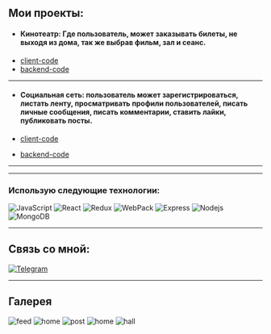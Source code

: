 ## Мои проекты:

* #### Кинотеатр: Где пользователь, может заказывать билеты, не выходя из дома, так же выбрав фильм, зал и сеанс. 
* [client-code](https://github.com/jack-coul/cinema-client)
* [backend-code](https://github.com/jack-coul/backForCinema)

***

* #### Социальная сеть: пользователь может зарегистрироваться, листать ленту, просматривать профили пользователей, писать личные сообщения, писать комментарии, ставить лайки, публиковать посты.

* [client-code](https://github.com/jack-coul/social-network)
* [backend-code](https://github.com/jack-coul/backForSocialMedia)

***

***

### Использую следующие технологии:

<p>
  
  <img alt="JavaScript" src="https://img.shields.io/badge/-JavaScript-red?style=for-the-badge&logo=JavaScript&logoColor=white"/>   
  <img alt="React" src="https://img.shields.io/badge/-React-45b8d8?style=for-the-badge&logo=react&logoColor=white" />    
  <img alt="Redux" src="https://img.shields.io/badge/-Redux-430098?style=for-the-badge&logo=redux&logoColor=white" />   
  <img alt="WebPack" src="https://img.shields.io/badge/webpack-111111?style=for-the-badge&logo=Webpack" />   
  <img alt="Express" src="https://img.shields.io/badge/-Express-pink?style=for-the-badge&logo=Express&logoColor=black" />
  <img alt="Nodejs" src="https://img.shields.io/badge/-Nodejs-43853d?style=for-the-badge&logo=Node.js&logoColor=white" />
  <img alt="MongoDB" src="https://img.shields.io/badge/-mongo_DB-white?style=for-the-badge&logo=mongoDB&logoColor=43853d" /> 
  
  
</p>

____


## Связь со мной: 
[![Telegram](https://img.shields.io/badge/Telegram-111111?style=for-the-badge&logo=telegram)](https://t.me/JackCoul)


***

## Галерея 


<p>
  
  <img alt="feed" src="https://hhcdn.ru/photo/650556225.png?t=1650359517&h=3dg1x_cK9JfHEAdFTL-Z0A"/>   
  <img alt="home" src="https://hhcdn.ru/photo/650556469.png?t=1650359517&h=ZBhM5dn6agp56ArPi4JyXQ" />    
  <img alt="post" src="https://hhcdn.ru/photo/650556549.png?t=1650359517&h=3JOp6PFNgUjO9yaCR8FShA" />   
  <img alt="home" src="https://hhcdn.ru/photo/650556649.png?t=1650359517&h=oSFX1ltobvWn2FLkBhi7DQ" />   
  <img alt="hall" src="https://hhcdn.ru/photo/650556673.png?t=1650359517&h=VfFq4YQOLX8N3vQJBjD-Vg" />
  
  
</p>
